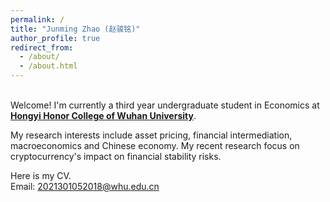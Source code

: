 ```yaml
---
permalink: /
title: "Junming Zhao (赵骏铭)"
author_profile: true
redirect_from: 
  - /about/
  - /about.html
---
```

&nbsp;  
Welcome! I'm currently a third year undergraduate student in Economics at [**Hongyi Honor College of Wuhan University**](https://hyxt.whu.edu.cn/). 
  
My research interests include asset pricing, financial intermediation, macroeconomics and Chinese economy. My recent research focus on cryptocurrency's impact on financial stability risks.

Here is my CV.  
Email: [2021301052018@whu.edu.cn](https://2021301052018@whu.edu.cn/)
